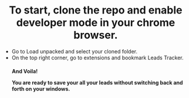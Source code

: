 <h1 align='center'>To start, clone the repo and enable developer mode in your chrome browser.</h1>
<p>
    <ul>
      <li>Go to Load unpacked and select your cloned folder.</li>
      <li>On the top right corner, go to extensions and bookmark Leads Tracker.</li>
      <h4> And Voila!
        <p>You are ready to save your all your leads without switching back and forth on your windows.</p>
      </h4>
    </ul>
</p>
